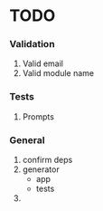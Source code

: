 TODO
====


### Validation

1. 	Valid email
2. 	Valid module name


### Tests

1. 	Prompts



### General

1. confirm deps
2. generator
	-	app
	- 	tests
3. 
